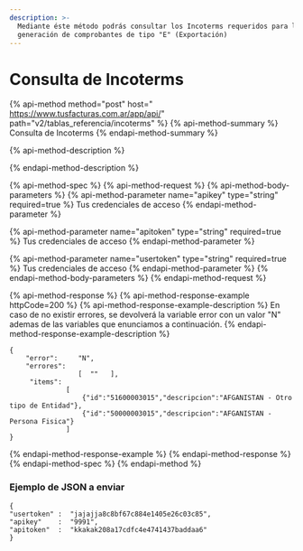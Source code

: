 ```yaml
---
description: >-
  Mediante éste método podrás consultar los Incoterms requeridos para la
  generación de comprobantes de tipo "E" (Exportación)
---
```


# Consulta de Incoterms

{% api-method method="post" host=" https://www.tusfacturas.com.ar/app/api/" path="v2/tablas\_referencia/incoterms" %}
{% api-method-summary %}
Consulta de Incoterms
{% endapi-method-summary %}

{% api-method-description %}

{% endapi-method-description %}

{% api-method-spec %}
{% api-method-request %}
{% api-method-body-parameters %}
{% api-method-parameter name="apikey" type="string" required=true %}
Tus credenciales de acceso
{% endapi-method-parameter %}

{% api-method-parameter name="apitoken" type="string" required=true %}
Tus credenciales de acceso
{% endapi-method-parameter %}

{% api-method-parameter name="usertoken" type="string" required=true %}
Tus credenciales de acceso
{% endapi-method-parameter %}
{% endapi-method-body-parameters %}
{% endapi-method-request %}

{% api-method-response %}
{% api-method-response-example httpCode=200 %}
{% api-method-response-example-description %}
En caso de no existir errores, se devolverá la variable error con un valor "N" ademas de las variables que enunciamos a continuación.
{% endapi-method-response-example-description %}

```
{
    "error":     "N",
    "errores":   
                 [  ""   ],    
     "items":       
              [ 
                  {"id":"51600003015","descripcion":"AFGANISTAN - Otro tipo de Entidad"},
                  {"id":"50000003015","descripcion":"AFGANISTAN - Persona Fisica"} 
              ]
}
```
{% endapi-method-response-example %}
{% endapi-method-response %}
{% endapi-method-spec %}
{% endapi-method %}

### Ejemplo de JSON a enviar

```text
{
"usertoken" :  "jajajja8c8bf67c884e1405e26c03c85",
"apikey"    :  "9991",
"apitoken"  :  "kkakak208a17cdfc4e4741437baddaa6"
}
```

